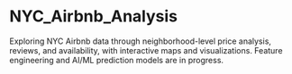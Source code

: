 # NYC_Airbnb_Analysis
Exploring NYC Airbnb data through neighborhood-level price analysis, reviews, and availability, with interactive maps and visualizations. Feature engineering and AI/ML prediction models are in progress.
